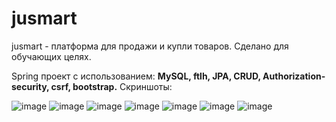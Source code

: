 # jusmart
jusmart - платформа для продажи и купли товаров. Сделано для обучающих целях.


Spring проект с использованием: **MySQL, ftlh, JPA, CRUD, Authorization-security, csrf, bootstrap.**
Скриншоты: 

![image](https://user-images.githubusercontent.com/111600736/211007242-ec06dc48-7fe4-41c3-9a67-82ba3483b07e.png)
![image](https://user-images.githubusercontent.com/111600736/211008388-0a46c198-2457-47ff-9047-bb89f521ef2c.png)
![image](https://user-images.githubusercontent.com/111600736/211008510-4867dc5a-8a87-47bc-8c94-f8c36bb41059.png)
![image](https://user-images.githubusercontent.com/111600736/211008543-31e28664-b79a-4613-9f0e-76c49537c1ea.png)
![image](https://user-images.githubusercontent.com/111600736/211008609-08d7e044-e65c-4f81-a2f6-09aade929617.png)
![image](https://user-images.githubusercontent.com/111600736/211008631-7ad64011-5061-4d27-94a2-799c0bb172cc.png)
![image](https://user-images.githubusercontent.com/111600736/211008658-c81677a4-bb45-4be2-bd02-b43403da3633.png)

